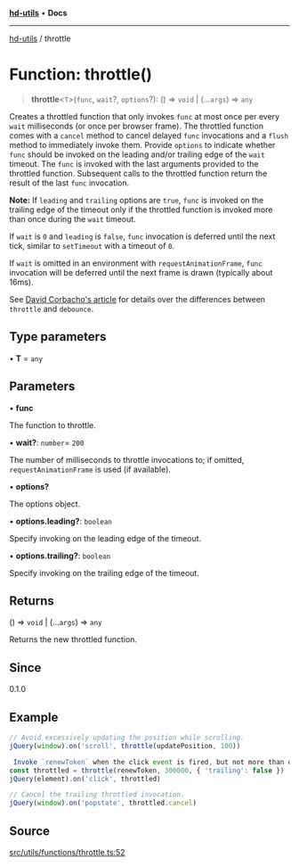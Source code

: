 [**hd-utils**](../README.md) • **Docs**

***

[hd-utils](../globals.md) / throttle

# Function: throttle()

> **throttle**\<`T`\>(`func`, `wait`?, `options`?): () => `void` \| (...`args`) => `any`

Creates a throttled function that only invokes `func` at most once per
every `wait` milliseconds (or once per browser frame). The throttled function
comes with a `cancel` method to cancel delayed `func` invocations and a
`flush` method to immediately invoke them. Provide `options` to indicate
whether `func` should be invoked on the leading and/or trailing edge of the
`wait` timeout. The `func` is invoked with the last arguments provided to the
throttled function. Subsequent calls to the throttled function return the
result of the last `func` invocation.

**Note:** If `leading` and `trailing` options are `true`, `func` is
invoked on the trailing edge of the timeout only if the throttled function
is invoked more than once during the `wait` timeout.

If `wait` is `0` and `leading` is `false`, `func` invocation is deferred
until the next tick, similar to `setTimeout` with a timeout of `0`.

If `wait` is omitted in an environment with `requestAnimationFrame`, `func`
invocation will be deferred until the next frame is drawn (typically about
16ms).

See [David Corbacho's article](https://css-tricks.com/debouncing-throttling-explained-examples/)
for details over the differences between `throttle` and `debounce`.

## Type parameters

• **T** = `any`

## Parameters

• **func**

The function to throttle.

• **wait?**: `number`= `200`

The number of milliseconds to throttle invocations to; if omitted,
 `requestAnimationFrame` is used (if available).

• **options?**

The options object.

• **options.leading?**: `boolean`

Specify invoking on the leading edge of the timeout.

• **options.trailing?**: `boolean`

Specify invoking on the trailing edge of the timeout.

## Returns

() => `void` \| (...`args`) => `any`

Returns the new throttled function.

## Since

0.1.0

## Example

```ts
// Avoid excessively updating the position while scrolling.
jQuery(window).on('scroll', throttle(updatePosition, 100))

 Invoke `renewToken` when the click event is fired, but not more than once every 5 minutes.
const throttled = throttle(renewToken, 300000, { 'trailing': false })
jQuery(element).on('click', throttled)

// Cancel the trailing throttled invocation.
jQuery(window).on('popstate', throttled.cancel)
```

## Source

[src/utils/functions/throttle.ts:52](https://github.com/AhmadHddad/h-utils/blob/8e9e542f98b1a43a336ce585dc8666b21b0e894d/src/utils/functions/throttle.ts#L52)
